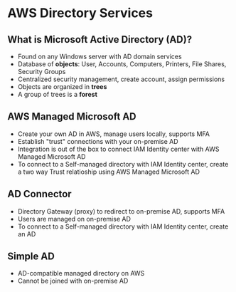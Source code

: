 # AWS Directory Services
## What is Microsoft Active Directory (AD)?
- Found on any Windows server with AD domain services
- Database of **objects**: User, Accounts, Computers, Printers, File Shares, Security Groups
- Centralized security management, create account, assign permissions
- Objects are organized in **trees**
- A group of trees is a **forest**

## AWS Managed Microsoft AD
- Create your own AD in AWS, manage users locally, supports MFA
- Establish "trust" connections with your on-premise AD
- Integration is out of the box to connect IAM Identity center with AWS Managed Microsoft AD
- To connect to a Self-managed directory with IAM Identity center, create a two way Trust relatioship using AWS Managed Microsoft AD

## AD Connector
- Directory Gateway (proxy) to redirect to on-premise AD, supports MFA
- Users are managed on on-premise AD
- To connect to a Self-managed directory with IAM Identity center, create an AD 

## Simple AD
- AD-compatible managed directory on AWS
- Cannot be joined with on-premise AD
